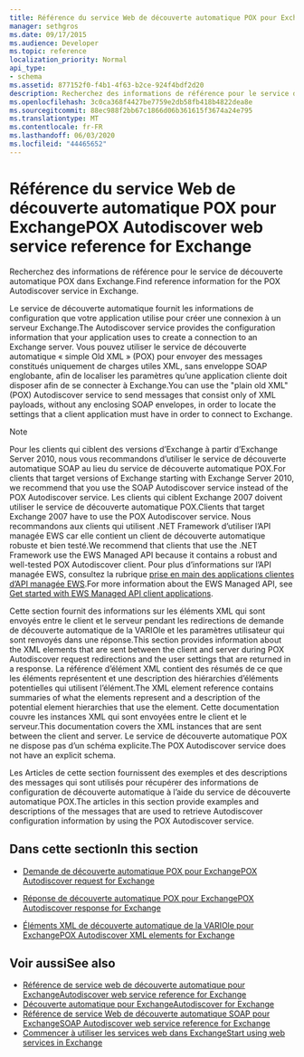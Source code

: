 ```yaml
---
title: Référence du service Web de découverte automatique POX pour Exchange
manager: sethgros
ms.date: 09/17/2015
ms.audience: Developer
ms.topic: reference
localization_priority: Normal
api_type:
- schema
ms.assetid: 877152f0-f4b1-4f63-b2ce-924f4bdf2d20
description: Recherchez des informations de référence pour le service de découverte automatique POX dans Exchange.
ms.openlocfilehash: 3c0ca368f4427be7759e2db58fb418b4822dea8e
ms.sourcegitcommit: 88ec988f2bb67c1866d06b361615f3674a24e795
ms.translationtype: MT
ms.contentlocale: fr-FR
ms.lasthandoff: 06/03/2020
ms.locfileid: "44465652"
---
```

# <a name="pox-autodiscover-web-service-reference-for-exchange"></a><span data-ttu-id="83027-103">Référence du service Web de découverte automatique POX pour Exchange</span><span class="sxs-lookup"><span data-stu-id="83027-103">POX Autodiscover web service reference for Exchange</span></span>

<span data-ttu-id="83027-104">Recherchez des informations de référence pour le service de découverte automatique POX dans Exchange.</span><span class="sxs-lookup"><span data-stu-id="83027-104">Find reference information for the POX Autodiscover service in Exchange.</span></span>
  
<span data-ttu-id="83027-105">Le service de découverte automatique fournit les informations de configuration que votre application utilise pour créer une connexion à un serveur Exchange.</span><span class="sxs-lookup"><span data-stu-id="83027-105">The Autodiscover service provides the configuration information that your application uses to create a connection to an Exchange server.</span></span> <span data-ttu-id="83027-106">Vous pouvez utiliser le service de découverte automatique « simple Old XML » (POX) pour envoyer des messages constitués uniquement de charges utiles XML, sans enveloppe SOAP englobante, afin de localiser les paramètres qu’une application cliente doit disposer afin de se connecter à Exchange.</span><span class="sxs-lookup"><span data-stu-id="83027-106">You can use the "plain old XML" (POX) Autodiscover service to send messages that consist only of XML payloads, without any enclosing SOAP envelopes, in order to locate the settings that a client application must have in order to connect to Exchange.</span></span>
  
> [!NOTE]
> <span data-ttu-id="83027-107">Pour les clients qui ciblent des versions d’Exchange à partir d’Exchange Server 2010, nous vous recommandons d’utiliser le service de découverte automatique SOAP au lieu du service de découverte automatique POX.</span><span class="sxs-lookup"><span data-stu-id="83027-107">For clients that target versions of Exchange starting with Exchange Server 2010, we recommend that you use the SOAP Autodiscover service instead of the POX Autodiscover service.</span></span> <span data-ttu-id="83027-108">Les clients qui ciblent Exchange 2007 doivent utiliser le service de découverte automatique POX.</span><span class="sxs-lookup"><span data-stu-id="83027-108">Clients that target Exchange 2007 have to use the POX Autodiscover service.</span></span> <span data-ttu-id="83027-109">Nous recommandons aux clients qui utilisent .NET Framework d’utiliser l’API managée EWS car elle contient un client de découverte automatique robuste et bien testé.</span><span class="sxs-lookup"><span data-stu-id="83027-109">We recommend that clients that use the .NET Framework use the EWS Managed API because it contains a robust and well-tested POX Autodiscover client.</span></span> <span data-ttu-id="83027-110">Pour plus d’informations sur l’API managée EWS, consultez la rubrique [prise en main des applications clientes d’API managée EWS](https://msdn.microsoft.com/library/c2267733-6f4f-49e5-9614-1e4a24c3af1a%28Office.15%29.aspx).</span><span class="sxs-lookup"><span data-stu-id="83027-110">For more information about the EWS Managed API, see [Get started with EWS Managed API client applications](https://msdn.microsoft.com/library/c2267733-6f4f-49e5-9614-1e4a24c3af1a%28Office.15%29.aspx).</span></span> 
  
<span data-ttu-id="83027-111">Cette section fournit des informations sur les éléments XML qui sont envoyés entre le client et le serveur pendant les redirections de demande de découverte automatique de la VARIOle et les paramètres utilisateur qui sont renvoyés dans une réponse.</span><span class="sxs-lookup"><span data-stu-id="83027-111">This section provides information about the XML elements that are sent between the client and server during POX Autodiscover request redirections and the user settings that are returned in a response.</span></span> <span data-ttu-id="83027-112">La référence d’élément XML contient des résumés de ce que les éléments représentent et une description des hiérarchies d’éléments potentielles qui utilisent l’élément.</span><span class="sxs-lookup"><span data-stu-id="83027-112">The XML element reference contains summaries of what the elements represent and a description of the potential element hierarchies that use the element.</span></span> <span data-ttu-id="83027-113">Cette documentation couvre les instances XML qui sont envoyées entre le client et le serveur.</span><span class="sxs-lookup"><span data-stu-id="83027-113">This documentation covers the XML instances that are sent between the client and server.</span></span> <span data-ttu-id="83027-114">Le service de découverte automatique POX ne dispose pas d’un schéma explicite.</span><span class="sxs-lookup"><span data-stu-id="83027-114">The POX Autodiscover service does not have an explicit schema.</span></span>
  
<span data-ttu-id="83027-115">Les Articles de cette section fournissent des exemples et des descriptions des messages qui sont utilisés pour récupérer des informations de configuration de découverte automatique à l’aide du service de découverte automatique POX.</span><span class="sxs-lookup"><span data-stu-id="83027-115">The articles in this section provide examples and descriptions of the messages that are used to retrieve Autodiscover configuration information by using the POX Autodiscover service.</span></span> 
  
## <a name="in-this-section"></a><span data-ttu-id="83027-116">Dans cette section</span><span class="sxs-lookup"><span data-stu-id="83027-116">In this section</span></span>
<span data-ttu-id="83027-117"><a name="bk_InThisSection"> </a></span><span class="sxs-lookup"><span data-stu-id="83027-117"><a name="bk_InThisSection"> </a></span></span>

- [<span data-ttu-id="83027-118">Demande de découverte automatique POX pour Exchange</span><span class="sxs-lookup"><span data-stu-id="83027-118">POX Autodiscover request for Exchange</span></span>](pox-autodiscover-request-for-exchange.md)
    
- [<span data-ttu-id="83027-119">Réponse de découverte automatique POX pour Exchange</span><span class="sxs-lookup"><span data-stu-id="83027-119">POX Autodiscover response for Exchange</span></span>](pox-autodiscover-response-for-exchange.md)
    
- [<span data-ttu-id="83027-120">Éléments XML de découverte automatique de la VARIOle pour Exchange</span><span class="sxs-lookup"><span data-stu-id="83027-120">POX Autodiscover XML elements for Exchange</span></span>](pox-autodiscover-xml-elements-for-exchange.md)
    
## <a name="see-also"></a><span data-ttu-id="83027-121">Voir aussi</span><span class="sxs-lookup"><span data-stu-id="83027-121">See also</span></span>

- [<span data-ttu-id="83027-122">Référence de service web de découverte automatique pour Exchange</span><span class="sxs-lookup"><span data-stu-id="83027-122">Autodiscover web service reference for Exchange</span></span>](autodiscover-web-service-reference-for-exchange.md)
- [<span data-ttu-id="83027-123">Découverte automatique pour Exchange</span><span class="sxs-lookup"><span data-stu-id="83027-123">Autodiscover for Exchange</span></span>](../exchange-web-services/autodiscover-for-exchange.md)   
- [<span data-ttu-id="83027-124">Référence de service Web de découverte automatique SOAP pour Exchange</span><span class="sxs-lookup"><span data-stu-id="83027-124">SOAP Autodiscover web service reference for Exchange</span></span>](soap-autodiscover-web-service-reference-for-exchange.md)
- [<span data-ttu-id="83027-125">Commencer à utiliser les services web dans Exchange</span><span class="sxs-lookup"><span data-stu-id="83027-125">Start using web services in Exchange</span></span>](../exchange-web-services/start-using-web-services-in-exchange.md)
    

